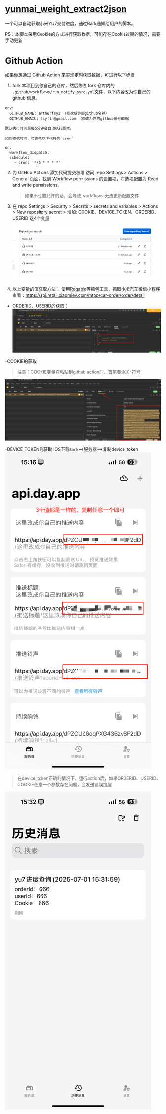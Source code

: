 # [yunmai_weight_extract2json](https://github.com/arthurfsy2/yunmai_weight_extract2json/tree/main)

一个可以自动获取小米YU7交付进度，通过Bark通知给用户的脚本。

PS：本脚本采用Cookie的方式进行获取数据，可能存在Cookie过期的情况，需要手动更新


# Github Action

如果你想通过 Github Action 来实现定时获取数据，可进行以下步骤

1. fork 本项目到你自己的仓库，然后修改 fork 仓库内的 `.github/workflows/run_notify_sync.yml`文件，以下内容改为你自己的 github 信息。

```
env:
  GITHUB_NAME: arthurfsy2 （修改成你的github名称）
  GITHUB_EMAIL: fsyflh@gmail.com （修改为你的github账号邮箱）
```

    默认执行时间是每5分钟会自动执行脚本。

    如需修改时间，可修改以下代码的`cron`

```
on:
  workflow_dispatch:
  schedule:
    - cron: '*/5 * * * *'
```

2. 为 GitHub Actions 添加代码提交权限 访问 repo Settings > Actions > General 页面，找到 Workflow permissions 的设置项，将选项配置为 Read and write permissions。
   
   > 如果不设置允许的话，会导致 workflows 无法更新配置文件

3. 在 repo Settings > Security > Secrets > secrets and variables > Actions > New repository secret > 增加:
   COOKIE、DEVICE_TOKEN、ORDERID、USERID 这4个变量

   ![img](/img/添加变量.png)

4. 以上变量的值获取方法：
使用[Reqable](https://reqable.com/zh-CN)等抓包工具，抓取小米汽车微信小程序
查看：https://api.retail.xiaomiev.com/mtop/car-order/order/detail

- ORDERID、USERID的获取：
![img](/img/1.png)

-COOKIE的获取

> 注意：COOKIE变量在粘贴到github action时，首尾要添加`"`符号

![img](/img/2.png)

-DEVICE_TOKEN的获取
IOS下载`Bark`-->服务器-->复制device_token
![img](/img/3.png)

> 在device_token正确的情况下，运行action后，如果ORDERID、USERID、COOKIE任意一个参数存在问题，会发送错误提醒

![img](/img/para_error.jpg)
